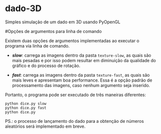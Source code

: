 # dado-3D
Simples simulação de um dado em 3D usando PyOpenGL

#Opções de argumentos para linha de comando

Existem duas opções de argumentos implementadas ao executar o programa via linha de comando.  

 - _**slow**_: carrega as imagens dentro da pasta ```texture-slow```, as quais são mais pesadas e por isso podem resultar em diminuição da qualidade do gráfico e do processo de rotação.

 - _**fast**_: carrega as imagens dentro da pasta ```texture-fast```, as quais são mais leves e apresentam boa performance. Essa é a opção padrão de processamento das imagens, caso nenhum argumento seja inserido.

Portanto, o programa pode ser executado de três maneiras diferentes:

  ```python dice.py slow```  
  ```python dice.py fast```  
  ```python dice.py```

PS.: o processo de lançamento do dado para a obtenção de números aleatórios será implementado em breve. 
